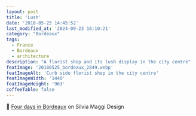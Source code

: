 ```yaml
---
layout: post
title: 'Lush'
date: '2018-05-25 14:45:52'
last_modified_at: '2024-09-23 16:10:21'
category: "Bordeaux"
tags:
  - France
  - Bordeaux
  - architecture
description: "A florist shop and its lush display in the city centre"
featImage: '20180525_bordeaux_2849.webp'
featImageAlt: 'Curb side florist shop in the city centre'
featImageWidth: '1440'
featImageHeight: '963'
coffeeTable: false
---
```

🔗 [Four days in Bordeaux](https://silviamaggidesign.com/photography/four-days-in-bordeaux/) on Silvia Maggi Design
